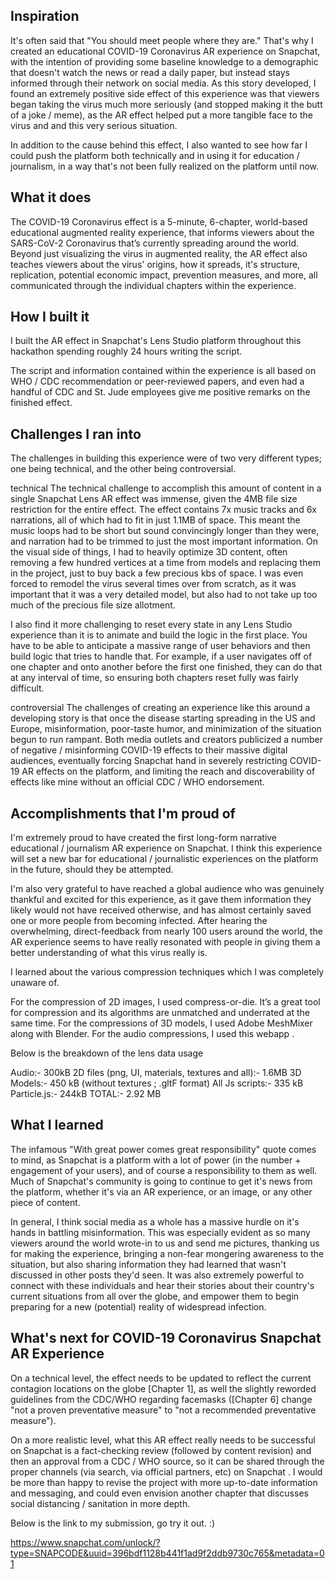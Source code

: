## Inspiration
It's often said that "You should meet people where they are." That's why I created an educational COVID-19 Coronavirus AR experience on Snapchat, with the intention of providing some baseline knowledge to a demographic that doesn't watch the news or read a daily paper, but instead stays informed through their network on social media. As this story developed, I found an extremely positive side effect of this experience was that viewers began taking the virus much more seriously (and stopped making it the butt of a joke / meme), as the AR effect helped put a more tangible face to the virus and and this very serious situation.

In addition to the cause behind this effect, I also wanted to see how far I could push the platform both technically and in using it for education / journalism, in a way that's not been fully realized on the platform until now.

## What it does
The COVID-19 Coronavirus effect is a 5-minute, 6-chapter, world-based educational augmented reality experience, that informs viewers about the SARS-CoV-2 Coronavirus that’s currently spreading around the world. Beyond just visualizing the virus in augmented reality, the AR effect also teaches viewers about the virus' origins, how it spreads, it's structure, replication, potential economic impact, prevention measures, and more, all communicated through the individual chapters within the experience.

## How I built it
I built the AR effect in Snapchat's Lens Studio platform throughout this hackathon spending roughly 24 hours writing the script. 

The script and information contained within the experience is all based on WHO / CDC recommendation or peer-reviewed papers, and even had a handful of CDC and St. Jude employees give me positive remarks on the finished effect.

## Challenges I ran into
The challenges in building this experience were of two very different types; one being technical, and the other being controversial.

technical The technical challenge to accomplish this amount of content in a single Snapchat Lens AR effect was immense, given the 4MB file size restriction for the entire effect. The effect contains 7x music tracks and 6x narrations, all of which had to fit in just 1.1MB of space. This meant the music loops had to be short but sound convincingly longer than they were, and narration had to be trimmed to just the most important information. On the visual side of things, I had to heavily optimize 3D content, often removing a few hundred vertices at a time from models and replacing them in the project, just to buy back a few precious kbs of space. I was even forced to remodel the virus several times over from scratch, as it was important that it was a very detailed model, but also had to not take up too much of the precious file size allotment.

I also find it more challenging to reset every state in any Lens Studio experience than it is to animate and build the logic in the first place. You have to be able to anticipate a massive range of user behaviors and then build logic that tries to handle that. For example, if a user navigates off of one chapter and onto another before the first one finished, they can do that at any interval of time, so ensuring both chapters reset fully was fairly difficult.

controversial The challenges of creating an experience like this around a developing story is that once the disease starting spreading in the US and Europe, misinformation, poor-taste humor, and minimization of the situation begun to run rampant. Both media outlets and creators publicized a number of negative / misinforming COVID-19 effects to their massive digital audiences, eventually forcing Snapchat hand in severely restricting COVID-19 AR effects on the platform, and limiting the reach and discoverability of effects like mine without an official CDC / WHO endorsement.

## Accomplishments that I'm proud of
I'm extremely proud to have created the first long-form narrative educational / journalism AR experience on Snapchat. I think this experience will set a new bar for educational / journalistic experiences on the platform in the future, should they be attempted.

I'm also very grateful to have reached a global audience who was genuinely thankful and excited for this experience, as it gave them information they likely would not have received otherwise, and has almost certainly saved one or more people from becoming infected. After hearing the overwhelming, direct-feedback from nearly 100 users around the world, the AR experience seems to have really resonated with people in giving them a better understanding of what this virus really is.

I learned about the various compression techniques which I was completely unaware of.

For the compression of 2D images, I used compress-or-die. It’s a great tool for compression and its algorithms are unmatched and underrated at the same time. 
For the compressions of 3D models, I used Adobe MeshMixer along with Blender.
For the audio compressions, I used this webapp .


Below is the breakdown of the lens data usage

Audio:- 300kB
2D files (png, UI, materials, textures and all):- 1.6MB
3D Models:- 450 kB (without textures ; .gltF format)
All Js scripts:- 335 kB
Particle.js:- 244kB
TOTAL:- 2.92 MB


## What I learned

The infamous "With great power comes great responsibility" quote comes to mind, as Snapchat is a platform with a lot of power (in the number + engagement of your users), and of course a responsibility to them as well. Much of Snapchat's community is going to continue to get it's news from the platform, whether it's via an AR experience, or an image, or any other piece of content.

In general, I think social media as a whole has a massive hurdle on it's hands in battling misinformation. This was especially evident as so many viewers around the world wrote-in to us and send me pictures, thanking us for making the experience, bringing a non-fear mongering awareness to the situation, but also sharing information they had learned that wasn't discussed in other posts they'd seen. It was also extremely powerful to connect with these individuals and hear their stories about their country's current situations from all over the globe, and empower them to begin preparing for a new (potential) reality of widespread infection.

## What's next for COVID-19 Coronavirus Snapchat AR Experience
On a technical level, the effect needs to be updated to reflect the current contagion locations on the globe [Chapter 1], as well the slightly reworded guidelines from the CDC/WHO regarding facemasks ([Chapter 6] change "not a proven preventative measure" to "not a recommended preventative measure").

On a more realistic level, what this AR effect really needs to be successful on Snapchat is a fact-checking review (followed by content revision) and then an approval from a CDC / WHO source, so it can be shared through the proper channels (via search, via official partners, etc) on Snapchat . I would be more than happy to revise the project with more up-to-date information and messaging, and could even envision another chapter that discusses social distancing / sanitation in more depth.


Below is the link to my submission, go try it out. :)

https://www.snapchat.com/unlock/?type=SNAPCODE&uuid=396bdf1128b441f1ad9f2ddb9730c765&metadata=01
